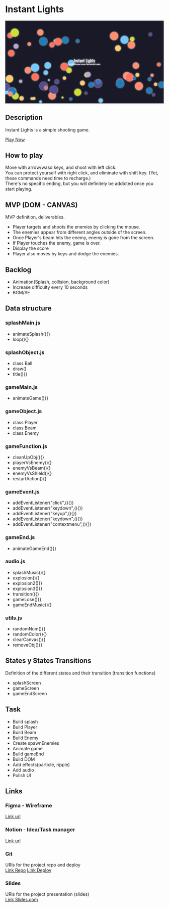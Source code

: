 # Instant Lights

![Main](/style/img/main.png)

## Description

Instant Lights is a simple shooting game.  

[Play Now](https://sumi0820.github.io/instant-lights/)

## How to play  

Move with arrow/wasd keys, and shoot with left click.  
You can protect yourself with right click, and eliminate with shift key. (Yet, these commands need time to recharge.)  
There's no specific ending, but you will definitely be addicted once you start playing. 



## MVP (DOM - CANVAS)

MVP definition, deliverables.

- Player targets and shoots the enemies by clicking the mouse.
- The enemies appear from different angles outside of the screen.
- Once Player's beam hits the enemy, enemy is gone from the screen.
- If Player touches the enemy, game is over.
- Display the score
- Player also moves by keys and dodge the enemies.

## Backlog

- Animation(Splash, collision, background color)
- Increase difficulty every 10 seconds
- BGM/SE

## Data structure

### splashMain.js

- animateSplash(){}
- loop(){}

### splashObject.js

- class Ball
- draw()
- title(){}

### gameMain.js

- animateGame(){}

### gameObject.js

- class Player
- class Beam
- class Enemy

### gameFunction.js

- cleanUpObj(){}
- playerVsEnemy(){}
- enemyVsBeam(){}
- enemyVsShield(){}
- restartAction(){}

### gameEvent.js

- addEventListener("click",(){})
- addEventListener("keydown",(){})
- addEventListener("keyup",(){})
- addEventListener("keydown",(){})
- addEventListener("contextmenu",(){})

### gameEnd.js

- animateGameEnd(){}

### audio.js

- splashMusic(){}
- explosion(){}
- explosion2(){}
- explosion3(){}
- transition(){}
- gameLose(){}
- gameEndMusic(){}

### utils.js

- randomNum(){}
- randomColor(){}
- clearCanvas(){}
- removeObj(){}


## States y States Transitions

Definition of the different states and their transition (transition functions)

- splashScreen
- gameScreen
- gameEndScreen

## Task
- Build splash
- Build Player
- Build Beam
- Build Enemy
- Create spawnEnemies
- Animate game
- Build gameEnd
- Build DOM
- Add effects(particle, ripple)
- Add audio
- Polish UI

## Links

### Figma - Wireframe

[Link url](https://www.figma.com/file/529k1tASOu7VO1RUfxclgo/M1-Project-Instant-lights?node-id=2%3A3)

### Notion - Idea/Task manager

[Link url](https://www.notion.so/M1-Project-Instant-Lights-da80a43dbe1e416e9e91013187095c60)

### Git

URls for the project repo and deploy  
[Link Repo](https://github.com/sumi0820/instant-lights)
[Link Deploy](https://sumi0820.github.io/instant-lights/)

### Slides

URls for the project presentation (slides)  
[Link Slides.com](https://docs.google.com/presentation/d/1aeFPQgqq2rr4jJnX84WPE8iizxGGMHAolKzK1uwA9Io/edit?usp=sharing)
